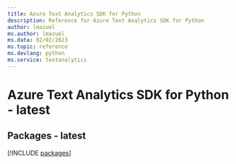 ```yaml
---
title: Azure Text Analytics SDK for Python
description: Reference for Azure Text Analytics SDK for Python
author: lmazuel
ms.author: lmazuel
ms.data: 02/02/2023
ms.topic: reference
ms.devlang: python
ms.service: textanalytics
---
```

# Azure Text Analytics SDK for Python - latest
## Packages - latest
[!INCLUDE [packages](text-analytics-index.md)]